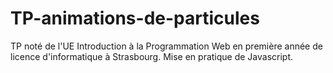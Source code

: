 # TP-animations-de-particules

TP noté de l'UE Introduction à la Programmation Web en première année de licence d'informatique à Strasbourg.
Mise en pratique de Javascript.
